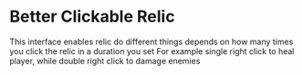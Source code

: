 # Better Clickable Relic

This interface enables relic do different things depends on how many times you click the relic in a duration you set
For example single right click to heal player, while double right click to damage enemies

